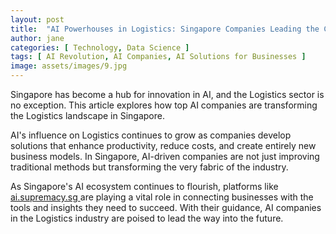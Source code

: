 ```yaml
---
layout: post
title:  "AI Powerhouses in Logistics: Singapore Companies Leading the Charge"
author: jane
categories: [ Technology, Data Science ]
tags: [ AI Revolution, AI Companies, AI Solutions for Businesses ]
image: assets/images/9.jpg
---
```


Singapore has become a hub for innovation in AI, and the Logistics sector is no exception. This article explores how top AI companies are transforming the Logistics landscape in Singapore.

AI's influence on Logistics continues to grow as companies develop solutions that enhance productivity, reduce costs, and create entirely new business models. In Singapore, AI-driven companies are not just improving traditional methods but transforming the very fabric of the industry.

As Singapore's AI ecosystem continues to flourish, platforms like <a href="https://ai.supremacy.sg" target="_blank"> ai.supremacy.sg </a> are playing a vital role in connecting businesses with the tools and insights they need to succeed. With their guidance, AI companies in the Logistics industry are poised to lead the way into the future.
